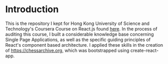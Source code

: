 # Introduction

This is the repository I kept for Hong Kong University of Science and Technology's Coursera Course on React.js found [here](https://www.coursera.org/learn/front-end-react). In the process of auditing this course, I built a considerable knowledge base concerning Single Page Applications, as well as the specific guiding principles of React's component based architecture. I applied these skills in the creation of https://chessarchive.org, which was bootstrapped using create-react-app. 
